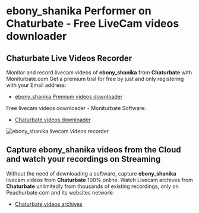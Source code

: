 # ebony_shanika Performer on Chaturbate - Free LiveCam videos downloader

## Chaturbate Live Videos Recorder

Monitor and record livecam videos of **ebony_shanika** from **Chaturbate** with Moniturbate.com
Get a premium trial for free by just and only registering with your Email address:
* [ebony_shanika Premium videos downloader](https://moniturbate.com/request-demo-licence-key.html)

Free livecam videos downloader - Moniturbate Software:
* [Chaturbate videos downloader](https://moniturbate.com/moniturbate-download-software.html)

![ebony_shanika livecam videos recorder](https://peachurnet.com/templates/moniturbate-software.png)


## Capture ebony_shanika videos from the Cloud and watch your recordings on Streaming

Without the need of downloading a software, capture **ebony_shanika** livecam videos from **Chaturbate** 100% online.
Watch Livecam archives from **Chaturbate** unlimitedly from thousands of existing recordings, only on Peachurbate.com and its websites network:
* [Chaturbate videos archives](https://peachurnet.com/)